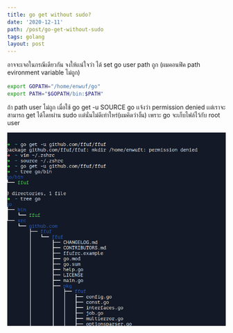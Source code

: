 ```yaml
---
title: go get without sudo?
date: '2020-12-11'
path: /post/go-get-without-sudo
tags: golang
layout: post
---
```


อาจจะเจอในกรณีเดียวกัน จงให้เเน่ใจว่า ได้ set go user path ถูก (ผมคอนฟิค path evironment variable ไม่ถูก)

```bash
export GOPATH="/home/enwuf/go"
export PATH="$GOPATH/bin:$PATH"
```

ถ้า path user ไม่ถูก เมื่อใช้ go get -u SOURCE go เเจ้งว่า permission denied เเต่เราจะสามารถ get ได้โดยผ่าน sudo เเต่นั่นไม่ดีเท่าใหร่(ผมคิดว่างั้น) เพราะ go จะเก็บไฟล์ไว้กับ root user

![Termial](./2020-12-11.png)
